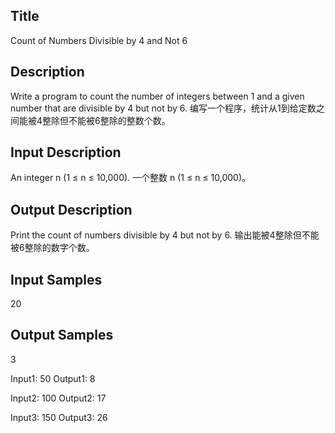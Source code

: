 ## Title
Count of Numbers Divisible by 4 and Not 6

## Description
Write a program to count the number of integers between 1 and a given number that are divisible by 4 but not by 6.
编写一个程序，统计从1到给定数之间能被4整除但不能被6整除的整数个数。

## Input Description
An integer n (1 ≤ n ≤ 10,000). 
一个整数 n (1 ≤ n ≤ 10,000)。

## Output Description
Print the count of numbers divisible by 4 but not by 6.
输出能被4整除但不能被6整除的数字个数。

## Input Samples
20

## Output Samples
3

Input1: 50
Output1: 8

Input2: 100
Output2: 17

Input3: 150
Output3: 26
